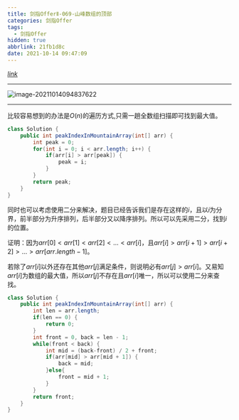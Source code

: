```yaml
---
title: 剑指OfferⅡ-069-山峰数组的顶部
categories: 剑指Offer
tags:
  - 剑指Offer
hidden: true
abbrlink: 21fb1d8c
date: 2021-10-14 09:47:09
---
```


[$link$](https://leetcode-cn.com/problems/B1IidL/)

<hr/>

![image-20211014094837622](http://static.codenote.xyz/img/20211014094844.png)

<hr/>

比较容易想到的办法是$O(n)$的遍历方式,只需一趟全数组扫描即可找到最大值。

```java
class Solution {
    public int peakIndexInMountainArray(int[] arr) {
        int peak = 0;
        for(int i = 0; i < arr.length; i++) {
            if(arr[i] > arr[peak]) {
                peak = i;
            }
        }
        return peak;
    }
}
```

同时也可以考虑使用二分来解决，题目已经告诉我们是存在这样的$i$，且以$i$为分界，前半部分为升序排列，后半部分又以降序排列。所以可以先采用二分，找到$i$的位置。

证明：因为$arr[0]<arr[1]<arr[2]<...<arr[i]$，且$arr[i]>arr[i+1]>arr[i+2]>...>arr[arr.length-1]$。

若除了$arr[i]$以外还存在其他$arr[j]$满足条件，则说明必有$arr[j]>arr[i]$。又易知$arr[i]$为数组的最大值，所以$arr[j]$不存在且$arr[i]$唯一，所以可以使用二分来查找。

```java
class Solution {
    public int peakIndexInMountainArray(int[] arr) {
        int len = arr.length;
        if(len == 0) {
            return 0;
        }
        int front = 0, back = len - 1;
        while(front < back) {
            int mid = (back-front) / 2 + front;
            if(arr[mid] > arr[mid + 1]) {
                back = mid;
            }else{
                front = mid + 1;
            }
        }
        return front;
    }
}
```

